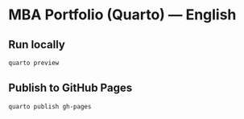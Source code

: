 
# MBA Portfolio (Quarto) — English

## Run locally
```bash
quarto preview
```

## Publish to GitHub Pages
```bash
quarto publish gh-pages
```
